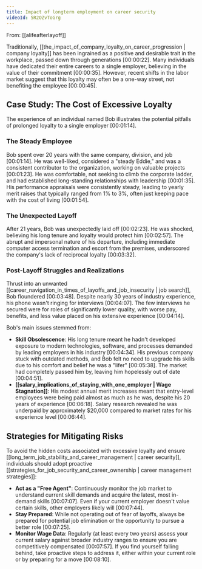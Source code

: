 ```yaml
---
title: Impact of longterm employment on career security
videoId: 5R2OZvToGrg
---
```


From: [[alifeafterlayoff]] <br/> 

Traditionally, [[the_impact_of_company_loyalty_on_career_progression | company loyalty]] has been ingrained as a positive and desirable trait in the workplace, passed down through generations <a class="yt-timestamp" data-t="00:00:22">[00:00:22]</a>. Many individuals have dedicated their entire careers to a single employer, believing in the value of their commitment <a class="yt-timestamp" data-t="00:00:35">[00:00:35]</a>. However, recent shifts in the labor market suggest that this loyalty may often be a one-way street, not benefiting the employee <a class="yt-timestamp" data-t="00:00:45">[00:00:45]</a>.

## Case Study: The Cost of Excessive Loyalty

The experience of an individual named Bob illustrates the potential pitfalls of prolonged loyalty to a single employer <a class="yt-timestamp" data-t="00:01:14">[00:01:14]</a>.

### The Steady Employee
Bob spent over 20 years with the same company, division, and job <a class="yt-timestamp" data-t="00:01:14">[00:01:14]</a>. He was well-liked, considered a "steady Eddie," and was a consistent contributor to the organization, working on valuable projects <a class="yt-timestamp" data-t="00:01:23">[00:01:23]</a>. He was comfortable, not seeking to climb the corporate ladder, and had established long-standing relationships with leadership <a class="yt-timestamp" data-t="00:01:35">[00:01:35]</a>. His performance appraisals were consistently steady, leading to yearly merit raises that typically ranged from 1% to 3%, often just keeping pace with the cost of living <a class="yt-timestamp" data-t="00:01:54">[00:01:54]</a>.

### The Unexpected Layoff
After 21 years, Bob was unexpectedly laid off <a class="yt-timestamp" data-t="00:02:23">[00:02:23]</a>. He was shocked, believing his long tenure and loyalty would protect him <a class="yt-timestamp" data-t="00:02:57">[00:02:57]</a>. The abrupt and impersonal nature of his departure, including immediate computer access termination and escort from the premises, underscored the company's lack of reciprocal loyalty <a class="yt-timestamp" data-t="00:03:32">[00:03:32]</a>.

### Post-Layoff Struggles and Realizations
Thrust into an unwanted [[career_navigation_in_times_of_layoffs_and_job_insecurity | job search]], Bob floundered <a class="yt-timestamp" data-t="00:03:48">[00:03:48]</a>. Despite nearly 30 years of industry experience, his phone wasn't ringing for interviews <a class="yt-timestamp" data-t="00:04:07">[00:04:07]</a>. The few interviews he secured were for roles of significantly lower quality, with worse pay, benefits, and less value placed on his extensive experience <a class="yt-timestamp" data-t="00:04:14">[00:04:14]</a>.

Bob's main issues stemmed from:
*   **Skill Obsolescence**: His long tenure meant he hadn't developed exposure to modern technologies, software, and processes demanded by leading employers in his industry <a class="yt-timestamp" data-t="00:04:34">[00:04:34]</a>. His previous company stuck with outdated methods, and Bob felt no need to upgrade his skills due to his comfort and belief he was a "lifer" <a class="yt-timestamp" data-t="00:05:38">[00:05:38]</a>. The market had completely passed him by, leaving him hopelessly out of date <a class="yt-timestamp" data-t="00:04:51">[00:04:51]</a>.
*   **[[salary_implications_of_staying_with_one_employer | Wage Stagnation]]**: His modest annual merit increases meant that entry-level employees were being paid almost as much as he was, despite his 20 years of experience <a class="yt-timestamp" data-t="00:06:18">[00:06:18]</a>. Salary research revealed he was underpaid by approximately $20,000 compared to market rates for his experience level <a class="yt-timestamp" data-t="00:06:44">[00:06:44]</a>.

## Strategies for Mitigating Risks

To avoid the hidden costs associated with excessive loyalty and ensure [[long_term_job_stability_and_career_management | career security]], individuals should adopt proactive [[strategies_for_job_security_and_career_ownership | career management strategies]]:

*   **Act as a "Free Agent"**: Continuously monitor the job market to understand current skill demands and acquire the latest, most in-demand skills <a class="yt-timestamp" data-t="00:07:07">[00:07:07]</a>. Even if your current employer doesn't value certain skills, other employers likely will <a class="yt-timestamp" data-t="00:07:44">[00:07:44]</a>.
*   **Stay Prepared**: While not operating out of fear of layoffs, always be prepared for potential job elimination or the opportunity to pursue a better role <a class="yt-timestamp" data-t="00:07:25">[00:07:25]</a>.
*   **Monitor Wage Data**: Regularly (at least every two years) assess your current salary against broader industry ranges to ensure you are competitively compensated <a class="yt-timestamp" data-t="00:07:57">[00:07:57]</a>. If you find yourself falling behind, take proactive steps to address it, either within your current role or by preparing for a move <a class="yt-timestamp" data-t="00:08:10">[00:08:10]</a>.
